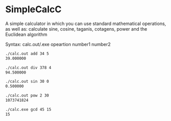 # SimpleCalcC
A simple calculator 
in which you can use standard mathematical operations, as well as:
calculate sine, cosine, taganis, cotagens, power and the Euclidean algorithm

Syntax: calc.out/.exe opeartion number1 number2

```bash
./calc.out add 34 5
39.000000
```

```bash
./calc.out div 378 4
94.500000
```

```bash
./calc.out sin 30 0
0.500000
```

```bash
./calc.out pow 2 30
1073741824
```

```bash
./calc.exe gcd 45 15
15
```
